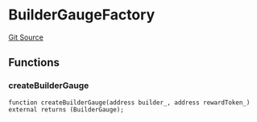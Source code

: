 # BuilderGaugeFactory

[Git Source](https://github.com/rsksmart/builder-incentives-sc/blob/174ae96f1afdc2654f974f27dfaff3cb0c9d7454/src/builder/BuilderGaugeFactory.sol)

## Functions

### createBuilderGauge

```solidity
function createBuilderGauge(address builder_, address rewardToken_) external returns (BuilderGauge);
```
